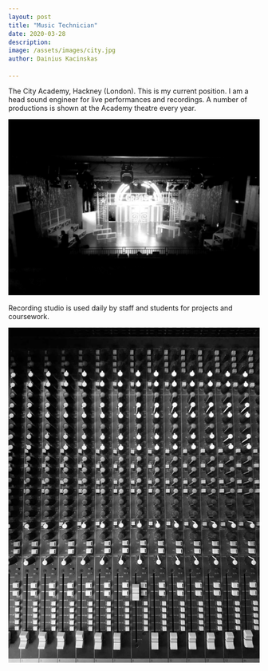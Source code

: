 ```yaml
---
layout: post
title: "Music Technician"
date: 2020-03-28
description: 
image: /assets/images/city.jpg
author: Dainius Kacinskas

---
```

The City Academy, Hackney (London).
This is my current position. I am a head sound engineer for live performances and recordings. A number of productions is shown at the Academy theatre every year.

![Grease](/assets/images/grease.jpg)


Recording studio is used daily by staff and students for projects and coursework.

![Studio Desk](/assets/images/studiodesk.jpg)

